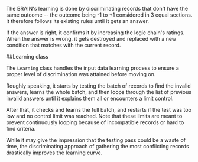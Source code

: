 The BRAIN's learning is done by discriminating records that don't have the same outcome -- the outcome being -1 to +1 considered in 3 equal sections.  It therefore follows its existing rules until it gets an answer.  

If the answer is right, it confirms it by increasing the logic chain's ratings.  When the answer is wrong, it gets destroyed and replaced with a new condition that matches with the current record.

##Learning class

The `Learning` class handles the input data learning process to ensure a proper level of discrimination was attained before moving on.

Roughly speaking, it starts by testing the batch of records to find the invalid answers, learns the whole batch, and then loops through the list of previous invalid answers until it explains them all or encounters a limit control.

After that, it checks and learns the full batch, and restarts if the test was too low and no control limit was reached.  Note that these limits are meant to prevent continuously looping because of incompatible records or hard to find criteria.

While it may give the impression that the testing pass could be a waste of time, the discriminating approach of gathering the most conflicting records drastically improves the learning curve.
